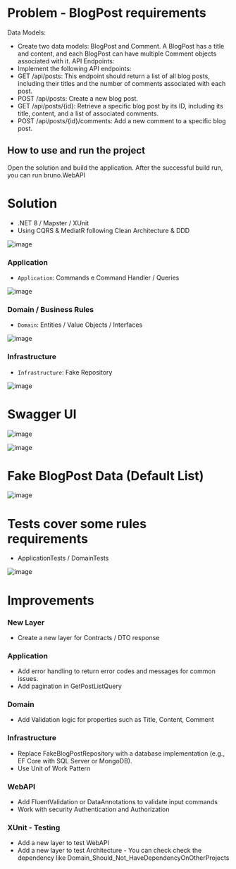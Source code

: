 # Problem - BlogPost requirements
Data Models:
- Create two data models: BlogPost and Comment. A BlogPost has a title and
content, and each BlogPost can have multiple Comment objects associated with
it.
API Endpoints:
- Implement the following API endpoints:
- GET /api/posts: This endpoint should return a list of all blog posts,
including their titles and the number of comments associated with each
post.
- POST /api/posts: Create a new blog post.
- GET /api/posts/{id}: Retrieve a specific blog post by its ID, including its
title, content, and a list of associated comments.
- POST /api/posts/{id}/comments: Add a new comment to a specific blog
post.

## How to use and run the project

Open the solution and build the application. After the successful build run, you can run bruno.WebAPI

# Solution
-	.NET 8 / Mapster / XUnit 
-	Using CQRS & MediatR following Clean Architecture & DDD 

![image](https://github.com/user-attachments/assets/1a9cb896-6c4f-469d-b956-819a478ec19c)

### Application  
- `Application`: Commands e Command Handler / Queries
  
![image](https://github.com/user-attachments/assets/904a7264-e2bd-4f03-8e34-54f3ebc5d9bf)

### Domain / Business Rules 
- `Domain`: Entities / Value Objects / Interfaces
  
![image](https://github.com/user-attachments/assets/cec4c8fa-5854-4e44-a674-74d5774c83e2)

### Infrastructure
- `Infrastructure`: Fake Repository

![image](https://github.com/user-attachments/assets/fd8885b5-ae84-4e08-ac56-e7d2d3485569)

# Swagger UI 
![image](https://github.com/user-attachments/assets/b3e2159b-8cc9-494e-9f12-1d07f74812bf)

![image](https://github.com/user-attachments/assets/843ddcc1-fdd4-4d02-b240-9389ebbf29d0)

# Fake BlogPost Data (Default List)
![image](https://github.com/user-attachments/assets/a4501be9-85b4-4749-9963-0ce9bb921cb9)

# Tests cover some rules requirements 
-	ApplicationTests / DomainTests 

![image](https://github.com/user-attachments/assets/35c99a72-e70d-4fa4-8fb2-e4b4add73555)


# Improvements 
### New Layer
-	Create a new layer for Contracts / DTO response
### Application
-	Add error handling to return error codes and messages for common issues. 
-	Add pagination in GetPostListQuery 
### Domain 
-	Add Validation logic for properties such as Title, Content, Comment
### Infrastructure
-	Replace FakeBlogPostRepository with a database implementation (e.g., EF Core with SQL Server or MongoDB). 
- Use Unit of Work Pattern
### WebAPI 
- Add FluentValidation or DataAnnotations to validate input commands 
- Work with security Authentication and Authorization 
### XUnit - Testing
- Add a new layer to test WebAPI 
- Add a new layer to test Architecture - You can check check the dependency like Domain_Should_Not_HaveDependencyOnOtherProjects
